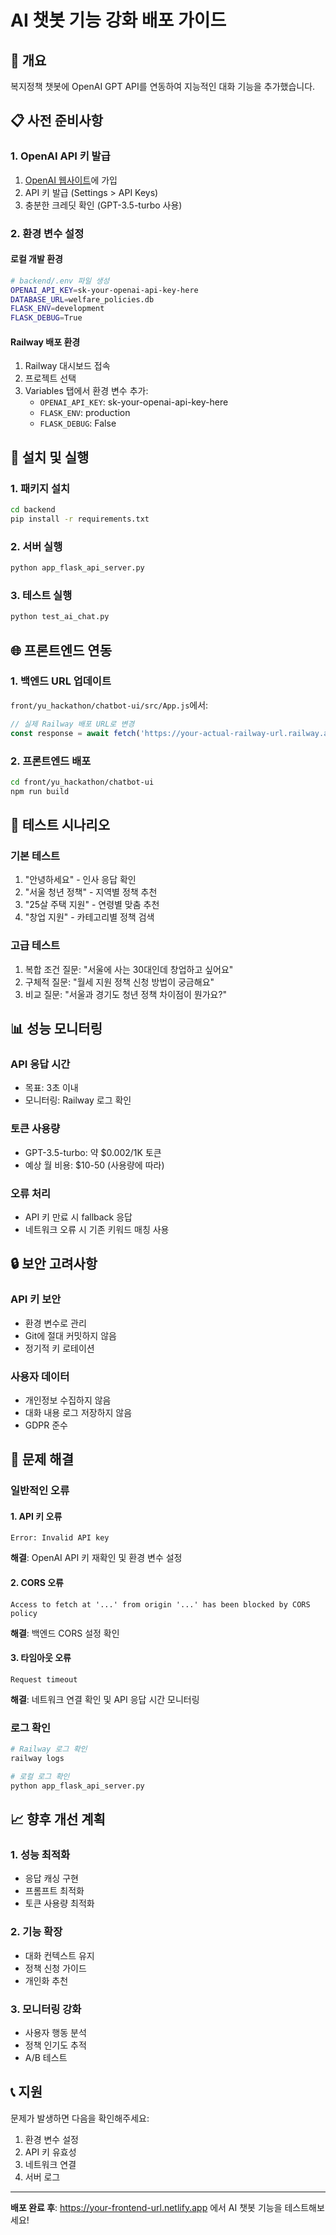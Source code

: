 # AI 챗봇 기능 강화 배포 가이드

## 🚀 개요

복지정책 챗봇에 OpenAI GPT API를 연동하여 지능적인 대화 기능을 추가했습니다.

## 📋 사전 준비사항

### 1. OpenAI API 키 발급
1. [OpenAI 웹사이트](https://platform.openai.com/)에 가입
2. API 키 발급 (Settings > API Keys)
3. 충분한 크레딧 확인 (GPT-3.5-turbo 사용)

### 2. 환경 변수 설정

#### 로컬 개발 환경
```bash
# backend/.env 파일 생성
OPENAI_API_KEY=sk-your-openai-api-key-here
DATABASE_URL=welfare_policies.db
FLASK_ENV=development
FLASK_DEBUG=True
```

#### Railway 배포 환경
1. Railway 대시보드 접속
2. 프로젝트 선택
3. Variables 탭에서 환경 변수 추가:
   - `OPENAI_API_KEY`: sk-your-openai-api-key-here
   - `FLASK_ENV`: production
   - `FLASK_DEBUG`: False

## 🔧 설치 및 실행

### 1. 패키지 설치
```bash
cd backend
pip install -r requirements.txt
```

### 2. 서버 실행
```bash
python app_flask_api_server.py
```

### 3. 테스트 실행
```bash
python test_ai_chat.py
```

## 🌐 프론트엔드 연동

### 1. 백엔드 URL 업데이트
`front/yu_hackathon/chatbot-ui/src/App.js`에서:
```javascript
// 실제 Railway 배포 URL로 변경
const response = await fetch('https://your-actual-railway-url.railway.app/api/chat', {
```

### 2. 프론트엔드 배포
```bash
cd front/yu_hackathon/chatbot-ui
npm run build
```

## 🧪 테스트 시나리오

### 기본 테스트
1. "안녕하세요" - 인사 응답 확인
2. "서울 청년 정책" - 지역별 정책 추천
3. "25살 주택 지원" - 연령별 맞춤 추천
4. "창업 지원" - 카테고리별 정책 검색

### 고급 테스트
1. 복합 조건 질문: "서울에 사는 30대인데 창업하고 싶어요"
2. 구체적 질문: "월세 지원 정책 신청 방법이 궁금해요"
3. 비교 질문: "서울과 경기도 청년 정책 차이점이 뭔가요?"

## 📊 성능 모니터링

### API 응답 시간
- 목표: 3초 이내
- 모니터링: Railway 로그 확인

### 토큰 사용량
- GPT-3.5-turbo: 약 $0.002/1K 토큰
- 예상 월 비용: $10-50 (사용량에 따라)

### 오류 처리
- API 키 만료 시 fallback 응답
- 네트워크 오류 시 기존 키워드 매칭 사용

## 🔒 보안 고려사항

### API 키 보안
- 환경 변수로 관리
- Git에 절대 커밋하지 않음
- 정기적 키 로테이션

### 사용자 데이터
- 개인정보 수집하지 않음
- 대화 내용 로그 저장하지 않음
- GDPR 준수

## 🚨 문제 해결

### 일반적인 오류

#### 1. API 키 오류
```
Error: Invalid API key
```
**해결**: OpenAI API 키 재확인 및 환경 변수 설정

#### 2. CORS 오류
```
Access to fetch at '...' from origin '...' has been blocked by CORS policy
```
**해결**: 백엔드 CORS 설정 확인

#### 3. 타임아웃 오류
```
Request timeout
```
**해결**: 네트워크 연결 확인 및 API 응답 시간 모니터링

### 로그 확인
```bash
# Railway 로그 확인
railway logs

# 로컬 로그 확인
python app_flask_api_server.py
```

## 📈 향후 개선 계획

### 1. 성능 최적화
- 응답 캐싱 구현
- 프롬프트 최적화
- 토큰 사용량 최적화

### 2. 기능 확장
- 대화 컨텍스트 유지
- 정책 신청 가이드
- 개인화 추천

### 3. 모니터링 강화
- 사용자 행동 분석
- 정책 인기도 추적
- A/B 테스트

## 📞 지원

문제가 발생하면 다음을 확인해주세요:
1. 환경 변수 설정
2. API 키 유효성
3. 네트워크 연결
4. 서버 로그

---

**배포 완료 후**: https://your-frontend-url.netlify.app 에서 AI 챗봇 기능을 테스트해보세요!
